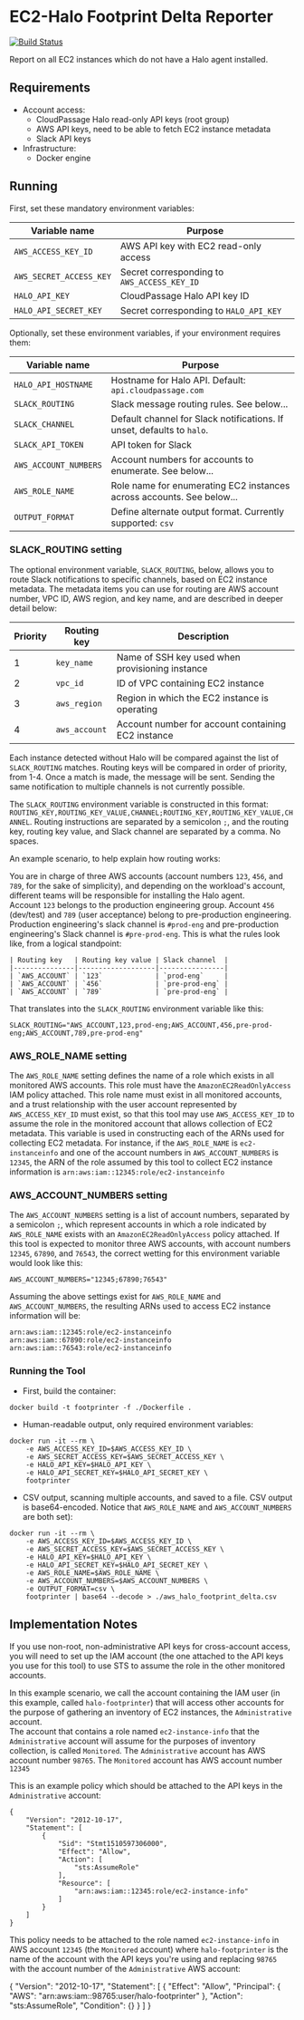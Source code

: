 # EC2-Halo Footprint Delta Reporter

[![Build Status](https://travis-ci.org/cloudpassage/ec2-halo-delta.svg?branch=master)](https://travis-ci.org/cloudpassage/ec2-halo-delta)

Report on all EC2 instances which do not have a Halo agent installed.

## Requirements

* Account access:
    * CloudPassage Halo read-only API keys (root group)
    * AWS API keys, need to be able to fetch EC2 instance metadata
    * Slack API keys
* Infrastructure:
    * Docker engine

## Running

First, set these mandatory environment variables:

| Variable name            | Purpose                                     |
|--------------------------|---------------------------------------------|
| `AWS_ACCESS_KEY_ID`      | AWS API key with EC2 read-only access       |
| `AWS_SECRET_ACCESS_KEY`  | Secret corresponding to `AWS_ACCESS_KEY_ID` |
| `HALO_API_KEY`           | CloudPassage Halo API key ID                |
| `HALO_API_SECRET_KEY`    | Secret corresponding to `HALO_API_KEY`      |

Optionally, set these environment variables, if your environment requires them:

| Variable name            | Purpose                                                                |
|--------------------------|------------------------------------------------------------------------|
| `HALO_API_HOSTNAME`      | Hostname for Halo API.  Default: `api.cloudpassage.com`                |
| `SLACK_ROUTING`          | Slack message routing rules.  See below...                             |
| `SLACK_CHANNEL`          | Default channel for Slack notifications. If unset, defaults to `halo`. |
| `SLACK_API_TOKEN`        | API token for Slack                                                    |
| `AWS_ACCOUNT_NUMBERS`    | Account numbers for accounts to enumerate. See below...                |
| `AWS_ROLE_NAME`          | Role name for enumerating EC2 instances across accounts.  See below... |
| `OUTPUT_FORMAT`          | Define alternate output format.  Currently supported: `csv`            |


### SLACK_ROUTING setting

The optional environment variable, `SLACK_ROUTING`, below, allows you to route
Slack notifications to specific channels, based on EC2 instance metadata.  The
metadata items you can use for routing are AWS account number, VPC ID, AWS
region, and key name, and are described in deeper detail below:

| Priority | Routing key   | Description                                        |
|----------|---------------|----------------------------------------------------|
|        1 | `key_name`    | Name of SSH key used when provisioning instance    |
|        2 | `vpc_id`      | ID of VPC containing EC2 instance                  |
|        3 | `aws_region`  | Region in which the EC2 instance is operating      |
|        4 | `aws_account` | Account number for account containing EC2 instance |

Each instance detected without Halo will be compared against the list of
`SLACK_ROUTING` matches.  Routing keys will be compared in order of priority,
from 1-4. Once a match is made, the message will be sent. Sending the same
notification to multiple channels is not currently possible.

The `SLACK_ROUTING` environment variable is constructed in this format:
`ROUTING_KEY,ROUTING_KEY_VALUE,CHANNEL;ROUTING_KEY,ROUTING_KEY_VALUE,CHANNEL`.
Routing instructions are separated by a semicolon `;`, and the routing key,
routing key value, and Slack channel are separated by a comma.  No spaces.

An example scenario, to help explain how routing works:

You are in charge of three AWS accounts (account numbers `123`, `456`, and
`789`, for the sake of simplicity), and depending on the workload's
account, different teams will be responsible for installing the Halo agent.  
Account `123` belongs to the production engineering group. Account `456`
(dev/test) and `789` (user acceptance) belong to pre-production engineering.
Production engineering's slack channel is `#prod-eng` and pre-production
engineering's Slack channel is `#pre-prod-eng`.  This is what the rules look
like, from a logical standpoint:

```
| Routing key   | Routing key value | Slack channel  |
|---------------|-------------------|----------------|
| `AWS_ACCOUNT` | `123`             | `prod-eng`     |
| `AWS_ACCOUNT` | `456`             | `pre-prod-eng` |
| `AWS_ACCOUNT` | `789`             | `pre-prod-eng` |

```

That translates into the `SLACK_ROUTING` environment variable like this:

```
SLACK_ROUTING="AWS_ACCOUNT,123,prod-eng;AWS_ACCOUNT,456,pre-prod-eng;AWS_ACCOUNT,789,pre-prod-eng"
```

### AWS_ROLE_NAME setting

The `AWS_ROLE_NAME` setting defines the name of a role which exists in all
monitored AWS accounts.  This role must have the `AmazonEC2ReadOnlyAccess`
IAM policy attached.  This role name must exist in all monitored accounts,
and a trust relationship with the user account represented by
`AWS_ACCESS_KEY_ID` must exist, so that this tool may use `AWS_ACCESS_KEY_ID`
to assume the role in the monitored account that allows collection of EC2
metadata.  This variable is used in constructing each of the ARNs used for
collecting EC2 metadata.  For instance, if the `AWS_ROLE_NAME` is
`ec2-instanceinfo` and one of the account numbers in `AWS_ACCOUNT_NUMBERS` is
`12345`, the ARN of the role assumed by this tool to collect EC2 instance
information is `arn:aws:iam::12345:role/ec2-instanceinfo`

### AWS_ACCOUNT_NUMBERS setting

The `AWS_ACCOUNT_NUMBERS` setting is a list of account numbers, separated by
a semicolon `;`, which represent accounts in which a role indicated by
`AWS_ROLE_NAME` exists with an `AmazonEC2ReadOnlyAccess` policy attached.
If this tool is expected to monitor three AWS accounts, with account numbers
`12345`, `67890`, and `76543`, the correct wetting for this environment
variable would look like this:

```
AWS_ACCOUNT_NUMBERS="12345;67890;76543"
```

Assuming the above settings exist for `AWS_ROLE_NAME` and `AWS_ACCOUNT_NUMBERS`,
the resulting ARNs used to access EC2 instance information will be:

```
arn:aws:iam::12345:role/ec2-instanceinfo
arn:aws:iam::67890:role/ec2-instanceinfo
arn:aws:iam::76543:role/ec2-instanceinfo
```

### Running the Tool

* First, build the container:

```
docker build -t footprinter -f ./Dockerfile .
```

* Human-readable output, only required environment variables:

```
docker run -it --rm \
    -e AWS_ACCESS_KEY_ID=$AWS_ACCESS_KEY_ID \
    -e AWS_SECRET_ACCESS_KEY=$AWS_SECRET_ACCESS_KEY \
    -e HALO_API_KEY=$HALO_API_KEY \
    -e HALO_API_SECRET_KEY=$HALO_API_SECRET_KEY \
    footprinter
```

* CSV output, scanning multiple accounts, and saved to a file.  CSV output is base64-encoded. Notice that `AWS_ROLE_NAME` and `AWS_ACCOUNT_NUMBERS` are both set):

```
docker run -it --rm \
    -e AWS_ACCESS_KEY_ID=$AWS_ACCESS_KEY_ID \
    -e AWS_SECRET_ACCESS_KEY=$AWS_SECRET_ACCESS_KEY \
    -e HALO_API_KEY=$HALO_API_KEY \
    -e HALO_API_SECRET_KEY=$HALO_API_SECRET_KEY \
    -e AWS_ROLE_NAME=$AWS_ROLE_NAME \
    -e AWS_ACCOUNT_NUMBERS=$AWS_ACCOUNT_NUMBERS \
    -e OUTPUT_FORMAT=csv \
    footprinter | base64 --decode > ./aws_halo_footprint_delta.csv
```

## Implementation Notes

If you use non-root, non-administrative API keys for cross-account access,
you will need to set up the IAM account (the one attached to the API keys you
use for this tool) to use STS to assume the role in the other monitored
accounts.  

In this example scenario, we call the account containing the IAM user (in this
example, called `halo-footprinter`) that will access other accounts for the
purpose of gathering an inventory of EC2 instances, the `Administrative` account.  
The account that contains a role named `ec2-instance-info` that the
`Administrative` account will assume for the purposes of inventory collection,
is called `Monitored`.  The `Administrative` account has AWS account number
`98765`.  The `Monitored` account has AWS account number `12345`

This is an example policy which should be attached to the API keys in the
`Administrative` account:

```
{
    "Version": "2012-10-17",
    "Statement": [
        {
            "Sid": "Stmt1510597306000",
            "Effect": "Allow",
            "Action": [
                "sts:AssumeRole"
            ],
            "Resource": [
                "arn:aws:iam::12345:role/ec2-instance-info"
            ]
        }
    ]
}

```

This policy needs to be attached to the role named `ec2-instance-info` in
AWS account `12345` (the `Monitored` account) where `halo-footprinter` is
the name of the account with the API keys you're using and replacing
`98765` with the account number of the `Administrative` AWS account:

{
  "Version": "2012-10-17",
  "Statement": [
    {
      "Effect": "Allow",
      "Principal": {
        "AWS": "arn:aws:iam::98765:user/halo-footprinter"
      },
      "Action": "sts:AssumeRole",
      "Condition": {}
    }
  ]
}

<!---
#CPTAGS:community-supported audit
#TBICON:images/python_icon.png
-->
